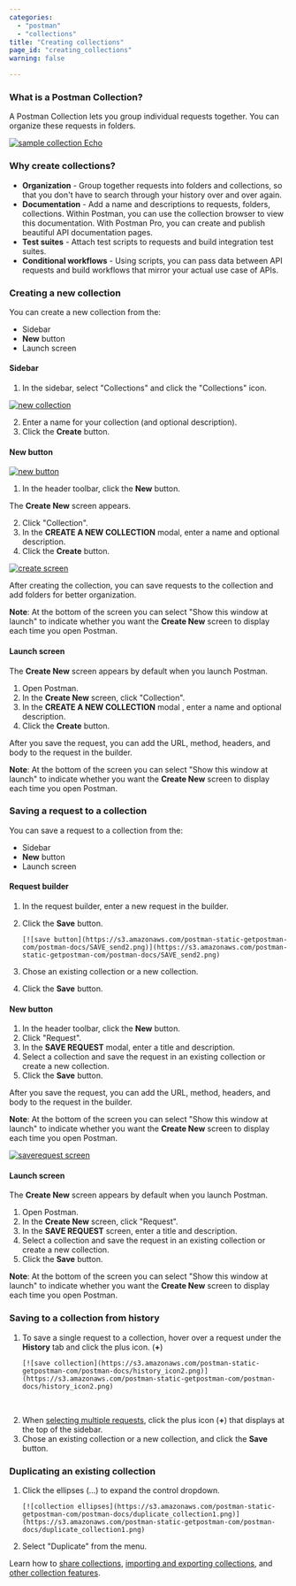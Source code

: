 ```yaml
---
categories:
  - "postman"
  - "collections"
title: "Creating collections"
page_id: "creating_collections"
warning: false

---
```


### What is a Postman Collection?

A Postman Collection lets you group individual requests together. You can organize these requests in folders. 

[![sample collection Echo](https://s3.amazonaws.com/postman-static-getpostman-com/postman-docs/Collection_headers.png)](https://s3.amazonaws.com/postman-static-getpostman-com/postman-docs/Collection_headers.png)

### Why create collections?

*   **Organization** - Group together requests into folders and collections, so that you don't have to search through your history over and over again.
*   **Documentation** - Add a name and descriptions to requests, folders, collections. Within Postman, you can use the collection browser to view this documentation. With Postman Pro, you can create and publish beautiful API documentation pages.
*   **Test suites** - Attach test scripts to requests and build integration test suites.
*   **Conditional workflows** - Using scripts, you can pass data between API requests and build workflows that mirror your actual use case of APIs.

### Creating a new collection

You can create a new collection from the:
* Sidebar
* **New** button 
* Launch screen


#### Sidebar

1. In the sidebar, select "Collections" and click the "Collections" icon.

  [![new collection](https://s3.amazonaws.com/postman-static-getpostman-com/postman-docs/collections_icon1.png)](https://s3.amazonaws.com/postman-static-getpostman-com/postman-docs/collections_icon1.png)

2. Enter a name for your collection (and optional description).
3. Click the **Create** button.


#### New button

[![new button](https://s3.amazonaws.com/postman-static-getpostman-com/postman-docs/HeaderToolBar.png)](https://s3.amazonaws.com/postman-static-getpostman-com/postman-docs/HeaderToolBar.png)

1. In the header toolbar, click the **New** button.

The **Create New** screen appears.

2. Click "Collection". 
3. In the **CREATE A NEW COLLECTION** modal, enter a name and optional description. 
4. Click the **Create** button.

[![create screen](https://s3.amazonaws.com/postman-static-getpostman-com/postman-docs/create_new_screen.png)](https://s3.amazonaws.com/postman-static-getpostman-com/postman-docs/create_new_screen.png)

After creating the collection, you can save requests to the collection and add folders for better organization.

**Note**: At the bottom of the screen you can select "Show this window at launch" to indicate whether you want the **Create New** screen to display each time you open Postman.
<br>

#### Launch screen

The **Create New** screen appears by default when you launch Postman. 

1. Open Postman.
2. In the **Create New** screen, click "Collection".
3. In the **CREATE A NEW COLLECTION** modal , enter a name and optional description. 
4. Click the **Create** button.

After you save the request, you can add the URL, method, headers, and body to the request in the builder.

**Note**: At the bottom of the screen you can select "Show this window at launch" to indicate whether you want the **Create New** screen to display each time you open Postman.

### Saving a request to a collection

You can save a request to a collection from the:
* Sidebar
* **New** button 
* Launch screen

#### Request builder
1.  In the request builder, enter a new request in the builder.
2.  Click the **Save** button.  
    
        [![save button](https://s3.amazonaws.com/postman-static-getpostman-com/postman-docs/SAVE_send2.png)](https://s3.amazonaws.com/postman-static-getpostman-com/postman-docs/SAVE_send2.png)
    
3.  Chose an existing collection or a new collection.
4.  Click the **Save** button.

#### New button
1. In the header toolbar, click the **New** button.
2. Click "Request".
3. In the **SAVE REQUEST** modal, enter a title and description.
4. Select a collection and save the request in an existing collection or create a new collection. 
5. Click the **Save** button.

After you save the request, you can add the URL, method, headers, and body to the request in the builder.

**Note**: At the bottom of the screen you can select "Show this window at launch" to indicate whether you want the **Create New** screen to display each time you open Postman.

[![saverequest screen](https://s3.amazonaws.com/postman-static-getpostman-com/postman-docs/Save+request+screen.png)](https://s3.amazonaws.com/postman-static-getpostman-com/postman-docs/Save+request+screen.png)

#### Launch screen
The  **Create New** screen appears by default when you launch Postman. 

1. Open Postman.
2. In the  **Create New** screen, click "Request".
3. In the **SAVE REQUEST** screen, enter a title and description.
4. Select a collection and save the request in an existing collection or create a new collection. 
5. Click the **Save** button.

**Note**: At the bottom of the screen you can select "Show this window at launch" to indicate whether you want the **Create New** screen to display each time you open Postman.

### Saving to a collection from history

1.  To save a single request to a collection, hover over a request under the **History** tab and click the plus icon. (**+**)

        [![save collection](https://s3.amazonaws.com/postman-static-getpostman-com/postman-docs/history_icon2.png)](https://s3.amazonaws.com/postman-static-getpostman-com/postman-docs/history_icon2.png)
   

2.  When [selecting multiple requests](/docs/postman/sending_api_requests/history#multi-selecting-requests), click the plus icon (**+**) that displays at the top of the sidebar.
3.  Chose an existing collection or a new collection, and click the **Save** button.

### Duplicating an existing collection

1.  Click the ellipses (...) to expand the control dropdown.   
   
        [![collection ellipses](https://s3.amazonaws.com/postman-static-getpostman-com/postman-docs/duplicate_collection1.png)](https://s3.amazonaws.com/postman-static-getpostman-com/postman-docs/duplicate_collection1.png)

2.  Select "Duplicate" from the menu.

Learn how to [share collections](/docs/postman/collections/sharing_collections), [importing and exporting collections](/docs/postman/collections/data_formats), and [other collection features](/docs/postman/collections/managing_collections).  
